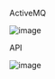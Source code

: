 ActiveMQ

![image](https://user-images.githubusercontent.com/99718970/194780807-04b3e6ed-de3d-44f5-99ec-632447b80a04.png)

API

![image](https://user-images.githubusercontent.com/99718970/194783685-a6240eac-3bfb-4b8e-9036-01d094d92ec3.png)
